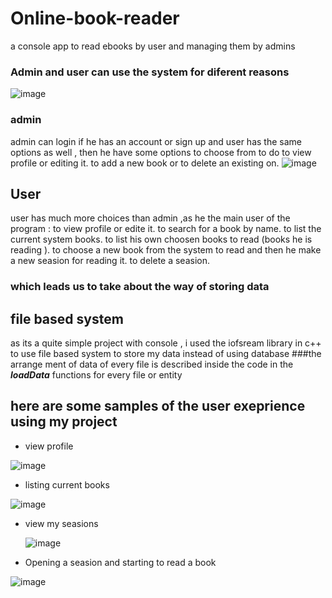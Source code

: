 # Online-book-reader
a console app to read ebooks by user and managing them by admins
### Admin and user can use the system for diferent reasons

![image](https://github.com/MOSTAFA-MANSOUR72/Online-book-reader/assets/149438807/2fa52675-2f59-4116-9bb6-3ae3659a7f08)
### admin 
admin can login if he has an account or sign up and user has the same options as well , then he have some options to choose from to do
 to view profile or editing it.
 to add a new book or to delete an existing on.
![image](https://github.com/MOSTAFA-MANSOUR72/Online-book-reader/assets/149438807/a9aaec9c-3ea7-4b56-b442-bba5641c1c80)

## User 
user has much more choices than admin ,as he the main user of the program :
to view profile or edite it.
to search for a book by name.
to list the current system books.
to list his own choosen books to read (books he is reading ).
to choose a new book from the system to read and then he make a new seasion for reading it.
to delete a seasion.
### which leads us to take about the way of storing data 
## file based system
as its a quite simple project with console , i used the iofsream library in c++ to use file based system to store my data instead of using database
###the arrange ment of data of every file is described inside the code in the ***loadData*** functions for every file or entity
## here are some samples of the user exeprience using my project
- view profile
  
![image](https://github.com/MOSTAFA-MANSOUR72/Online-book-reader/assets/149438807/2eb22c3f-fcba-4332-9e49-91012beb25ee)

- listing current books
  
![image](https://github.com/MOSTAFA-MANSOUR72/Online-book-reader/assets/149438807/8f2d185a-cf46-4702-91ec-66614eecd72f)

- view my seasions
  
  ![image](https://github.com/MOSTAFA-MANSOUR72/Online-book-reader/assets/149438807/aaa04f50-88e7-437f-b1bc-e261490dcc43)
  
- Opening a seasion and starting to read a book
  
![image](https://github.com/MOSTAFA-MANSOUR72/Online-book-reader/assets/149438807/a2484814-56b1-49d6-b551-bdf814714b3a)

